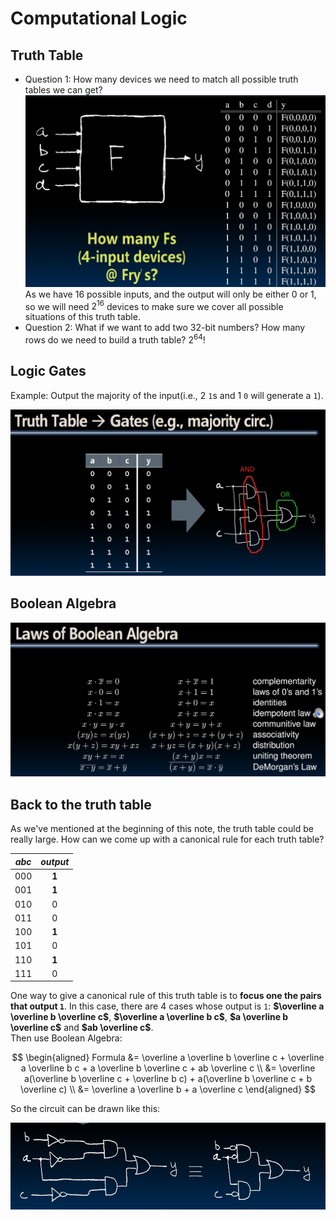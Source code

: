 # Computational Logic

## Truth Table

- Question 1: How many devices we need to match all possible truth tables we can get?
  ![TT](./Image/Week6/week6-30.png)
  As we have 16 possible inputs, and the output will only be either 0 or 1, so we will need $2^{16}$ devices to make sure we cover all possible situations of this truth table.
- Question 2: What if we want to add two 32-bit numbers? How many rows do we need to build a truth table? $2^{64}$!

## Logic Gates

Example: Output the majority of the input(i.e., 2 `1`s and 1 `0` will generate a `1`).

![Majority](./Image/Week6/week6-31.png)

## Boolean Algebra

![Laws](./Image/Week6/week6-32.png)

## Back to the truth table

As we've mentioned at the beginning of this note, the truth table could be really large. How can we come up with a canonical rule for each truth table?

| $abc$ | $output$ |
|:-----:|:--------:|
|  000  |  **1**   |
|  001  |  **1**   |
|  010  |    0     |
|  011  |    0     |
|  100  |  **1**   |
|  101  |    0     |
|  110  |  **1**   |
|  111  |    0     |

One way to give a canonical rule of this truth table is to **focus one the pairs that output `1`**. In this case, there are 4 cases whose output is `1`: **$\overline a \overline b \overline c$**, **$\overline a \overline b c$**, **$a \overline b \overline c$** and **$ab \overline c$**.  
Then use Boolean Algebra:

$$
\begin{aligned}
Formula &= \overline a \overline b \overline c + \overline a \overline b c + a \overline b \overline c + ab \overline c \\
&= \overline a(\overline b \overline c + \overline b c) + a(\overline b \overline c + b \overline c) \\
&= \overline a \overline b + a \overline c
\end{aligned}
$$

So the circuit can be drawn like this:

![Circuit](./Image/Week6/week6-34.png)

